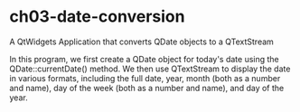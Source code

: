# ch03-date-conversion
A QtWidgets Application that converts QDate objects to a QTextStream

In this program, we first create a QDate object for today's date using the QDate::currentDate() method. We then use QTextStream to display the date in various formats, including the full date, year, month (both as a number and name), day of the week (both as a number and name), and day of the year.
